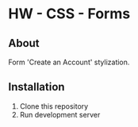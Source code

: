 # HW - CSS - Forms

## About
Form 'Create an Account' stylization.

## Installation

1. Clone this repository
2. Run development server

